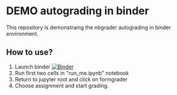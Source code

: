 # DEMO autograding in binder
This repository is demonstraing the nbgrader autograding in binder environment. 
## How to use?
1. Launch binder [![Binder](https://mybinder.org/badge_logo.svg)](https://mybinder.org/v2/gh/jjur/binder_grading/master)
2. Run first two cells in "run_me.ipynb" notebook
3. Return to jupyter root and click on formgrader
4. Choose assignment and start grading.
